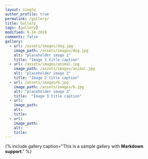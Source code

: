 ```yaml
---
layout: single
author_profile: true
permalink: /gallery/
title: Gallery
tags: [gallery]
modified: 9-14-2019
comments: false
gallery:
  - url: /assets/images/dog.jpg
    image_path: /assets/images/dog.jpg
    alt: "placeholder image 1"
    title: "Image 1 title caption"
  - url: /assets/images/animal.jpg
    image_path: /assets/images/animal.jpg
    alt: "placeholder image 2"
    title: "Image 2 title caption"
  - url: /assets/images/6.jpg
    image_path: /assets/images/6.jpg
    alt: "placeholder image 3"
    title:  "Image 3 title caption"
  - url: 
    image_path: 
    alt: 
    title: 
  - url: 
    image_path: 
    alt: 
    title:
---
```

{% include gallery caption="This is a sample gallery with **Markdown support**." %}
